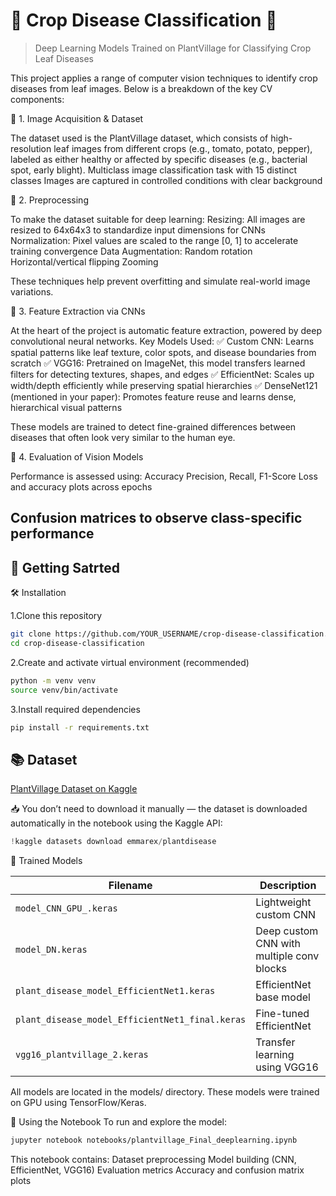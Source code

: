 # 🌿 Crop Disease Classification 🧪  
> Deep Learning Models Trained on PlantVillage for Classifying Crop Leaf Diseases  

This project applies a range of computer vision techniques to identify crop diseases from leaf images. Below is a breakdown of the key CV components:

📸 1. Image Acquisition & Dataset

The dataset used is the PlantVillage dataset, which consists of high-resolution leaf images from different crops (e.g., tomato, potato, pepper), labeled as either healthy or affected by specific diseases (e.g., bacterial spot, early blight).
Multiclass image classification task with 15 distinct classes
Images are captured in controlled conditions with clear background

🧼 2. Preprocessing

To make the dataset suitable for deep learning:
Resizing: All images are resized to 64x64x3 to standardize input dimensions for CNNs
Normalization: Pixel values are scaled to the range [0, 1] to accelerate training convergence
Data Augmentation:
Random rotation
Horizontal/vertical flipping
Zooming

These techniques help prevent overfitting and simulate real-world image variations.

🧠 3. Feature Extraction via CNNs

At the heart of the project is automatic feature extraction, powered by deep convolutional neural networks.
Key Models Used:
✅ Custom CNN: Learns spatial patterns like leaf texture, color spots, and disease boundaries from scratch
✅ VGG16: Pretrained on ImageNet, this model transfers learned filters for detecting textures, shapes, and edges
✅ EfficientNet: Scales up width/depth efficiently while preserving spatial hierarchies
✅ DenseNet121 (mentioned in your paper): Promotes feature reuse and learns dense, hierarchical visual patterns

These models are trained to detect fine-grained differences between diseases that often look very similar to the human eye.

🧪 4. Evaluation of Vision Models

Performance is assessed using:
Accuracy
Precision, Recall, F1-Score
Loss and accuracy plots across epochs

Confusion matrices to observe class-specific performance
---

## 🚀 Getting Satrted 

🛠️ Installation

1.Clone this repository
```bash
git clone https://github.com/YOUR_USERNAME/crop-disease-classification.git
cd crop-disease-classification
```

2.Create and activate virtual environment (recommended)
```bash
python -m venv venv
source venv/bin/activate
```
3.Install required dependencies
```bash
pip install -r requirements.txt
```
## 📚 Dataset
[PlantVillage Dataset on Kaggle](https://www.kaggle.com/datasets/emmarex/plantdisease)

📥 You don’t need to download it manually — the dataset is downloaded automatically in the notebook using the Kaggle API:
```python
!kaggle datasets download emmarex/plantdisease
```

🧠 Trained Models

| Filename                                        | Description                               |
| ----------------------------------------------- | ----------------------------------------- |
| `model_CNN_GPU_.keras`                          | Lightweight custom CNN                    |
| `model_DN.keras`                                | Deep custom CNN with multiple conv blocks |
| `plant_disease_model_EfficientNet1.keras`       | EfficientNet base model                   |
| `plant_disease_model_EfficientNet1_final.keras` | Fine-tuned EfficientNet                   |
| `vgg16_plantvillage_2.keras`                    | Transfer learning using VGG16             |


All models are located in the models/ directory. These models were trained on GPU using TensorFlow/Keras.

📓 Using the Notebook
To run and explore the model:
```bash
jupyter notebook notebooks/plantvillage_Final_deeplearning.ipynb
```
This notebook contains:
Dataset preprocessing
Model building (CNN, EfficientNet, VGG16)
Evaluation metrics
Accuracy and confusion matrix plots

